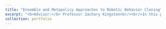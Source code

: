 ```yaml
---
title: "Ensemble and Metapolicy Approaches to Robotic Behavior Cloning"
excerpt: "<b>Advisor:</b> Professor Zachary Kingston<br/><br/>In this project, I hope to extend the generalization properties of the NeuralMP approach. My goal is to make use of ensemble Mixture of Experts approach to optimize as a metapolicy such that the combination of experts may generalize better ot unseen environments. Through my current progress, I have been able to implement modified versions of previous works' approaches in training and architecture, and improve the process by which I udnerstand the content of related work."
collection: portfolio
---
```

